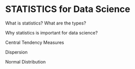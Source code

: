 # STATISTICS for Data Science
<p> What is statistics? What are the types?</p>
<p> Why statistics is important for data science?</p>
<p> Central Tendency Measures</p>
<p> Dispersion</p>
<p> Normal Distribution</p>
